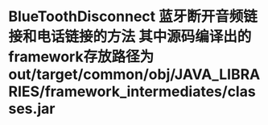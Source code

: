 # BlueToothDisconnect 蓝牙断开音频链接和电话链接的方法 其中源码编译出的framework存放路径为out/target/common/obj/JAVA_LIBRARIES/framework_intermediates/classes.jar
